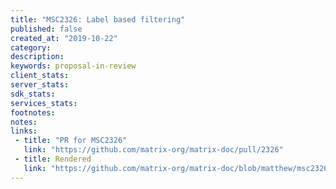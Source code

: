 ```yaml
---
title: "MSC2326: Label based filtering"
published: false
created_at: "2019-10-22"
category:
description:
keywords: proposal-in-review
client_stats:
server_stats:
sdk_stats:
services_stats:
footnotes:
notes:
links:
 - title: "PR for MSC2326"
   link: "https://github.com/matrix-org/matrix-doc/pull/2326"
 - title: Rendered
   link: "https://github.com/matrix-org/matrix-doc/blob/matthew/msc2326/proposals/2326-label-based-filtering.md"
---
```

